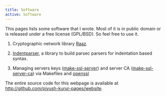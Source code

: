 ```yaml
---
title: Software
active: Software
---
```


This pages lists some software that I wrote. Most of it is in public
domain or is released under a free license (GPL/BSD). So feel free to
use it.


1. Cryptographic network library [Raaz].

2. [Indentparser], a library to build parsec parsers for indentation
  based syntax.

3. Managing servers keys ([make-ssl-server]) and server CA
   ([make-ssl-server-ca]) via Makefiles and [openssl]


The entire source code for this webpage is available at
<http://github.com/piyush-kurur-pages/website>.

[raaz]: <http://github.com/piyush-kurur/raaz>
[indentparser]: <http://hub.darcs.net/ppk/indentparser>
[make-ssl-server]: <http://hub.darcs.net/ppk/make-ssl-server>
[make-ssl-server-ca]: <http://hub.darcs.net/ppk/make-ssl-server-ca>
[openssl]: <http://www.openssl.org>
